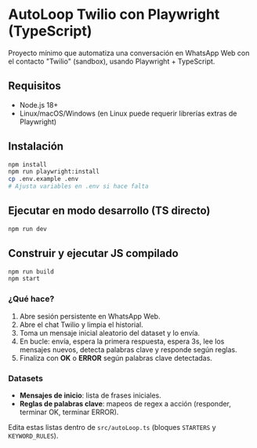 # AutoLoop Twilio con Playwright (TypeScript)

Proyecto mínimo que automatiza una conversación en WhatsApp Web con el contacto "Twilio" (sandbox), usando Playwright + TypeScript.

## Requisitos
- Node.js 18+
- Linux/macOS/Windows (en Linux puede requerir librerías extras de Playwright)

## Instalación
```bash
npm install
npm run playwright:install
cp .env.example .env
# Ajusta variables en .env si hace falta
```

## Ejecutar en modo desarrollo (TS directo)
```bash
npm run dev
```

## Construir y ejecutar JS compilado
```bash
npm run build
npm start
```

### ¿Qué hace?
1) Abre sesión persistente en WhatsApp Web.
2) Abre el chat Twilio y limpia el historial.
3) Toma un mensaje inicial aleatorio del dataset y lo envía.
4) En bucle: envía, espera la primera respuesta, espera 3s, lee los mensajes nuevos, detecta palabras clave y responde según reglas.
5) Finaliza con **OK** o **ERROR** según palabras clave detectadas.

### Datasets
- **Mensajes de inicio**: lista de frases iniciales.
- **Reglas de palabras clave**: mapeos de regex a acción (responder, terminar OK, terminar ERROR).

Edita estas listas dentro de `src/autoLoop.ts` (bloques `STARTERS` y `KEYWORD_RULES`).